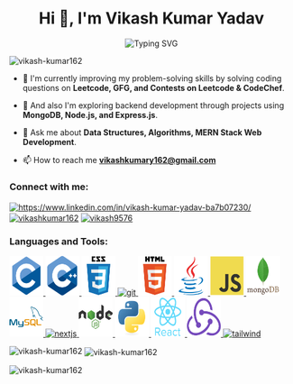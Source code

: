 <h1 align="center">Hi 👋, I'm Vikash Kumar Yadav</h1>
<!--<h3 align="center">A passionate software developer from India</h3>-->

<div align="center">
  <img src="https://readme-typing-svg.herokuapp.com?font=Montserrat&size=25&duration=3000&color=2ecc71&center=true&vCenter=true&lines=Passionate+Software+Engineer;Full+Stack+Developer;Programmer;Coder;Problem+Solver;" alt="Typing SVG" />
</div>

<p align="left"> <img src="https://komarev.com/ghpvc/?username=vikash-kumar162&label=Profile%20views&color=2ecc71&style=flat" alt="vikash-kumar162" /> </p>

- 🌱 I'm currently improving my problem-solving skills by solving coding questions on **Leetcode, GFG, and Contests on Leetcode & CodeChef**.

- 🌱 And also I'm exploring backend development through projects using **MongoDB, Node.js, and Express.js**.

- 💬 Ask me about **Data Structures, Algorithms, MERN Stack Web Development**.

- 📫 How to reach me **vikashkumary162@gmail.com**

<h3 align="left">Connect with me:</h3>
<p align="left">
<a href="https://linkedin.com/in/https://www.linkedin.com/in/vikash-kumar-yadav-ba7b07230/" target="blank"><img align="center" src="https://raw.githubusercontent.com/rahuldkjain/github-profile-readme-generator/master/src/images/icons/Social/linked-in-alt.svg" alt="https://www.linkedin.com/in/vikash-kumar-yadav-ba7b07230/" height="30" width="40" /></a>
<a href="https://www.leetcode.com/vikashkumar162" target="blank"><img align="center" src="https://raw.githubusercontent.com/rahuldkjain/github-profile-readme-generator/master/src/images/icons/Social/leet-code.svg" alt="vikashkumar162" height="30" width="40" /></a>
<a href="https://www.codechef.com/users/vikash9576" target="_blank">
  <img align="center" src="https://raw.githubusercontent.com/rahuldkjain/github-profile-readme-generator/master/src/images/icons/Social/Codechef.svg" alt="vikash9576" height="30" width="40" />
</a>
</p>

<h3 align="left">Languages and Tools:</h3>
<p align="left"> <a href="https://www.cprogramming.com/" target="_blank" rel="noreferrer"> <img src="https://raw.githubusercontent.com/devicons/devicon/master/icons/c/c-original.svg" alt="c" width="60" height="70"/> </a> <a href="https://www.w3schools.com/cpp/" target="_blank" rel="noreferrer"> <img src="https://raw.githubusercontent.com/devicons/devicon/master/icons/cplusplus/cplusplus-original.svg" alt="cplusplus" width="60" height="70"/> </a> <a href="https://www.w3schools.com/css/" target="_blank" rel="noreferrer"> <img src="https://raw.githubusercontent.com/devicons/devicon/master/icons/css3/css3-original-wordmark.svg" alt="css3" width="60" height="70"/> </a> <a href="https://git-scm.com/" target="_blank" rel="noreferrer"> <img src="https://www.vectorlogo.zone/logos/git-scm/git-scm-icon.svg" alt="git" width="60" height="70"/> </a> <a href="https://www.w3.org/html/" target="_blank" rel="noreferrer"> <img src="https://raw.githubusercontent.com/devicons/devicon/master/icons/html5/html5-original-wordmark.svg" alt="html5" width="60" height="70"/> </a> <a href="https://www.java.com" target="_blank" rel="noreferrer"> <img src="https://raw.githubusercontent.com/devicons/devicon/master/icons/java/java-original.svg" alt="java" width="60" height="70"/> </a> <a href="https://developer.mozilla.org/en-US/docs/Web/JavaScript" target="_blank" rel="noreferrer"> <img src="https://raw.githubusercontent.com/devicons/devicon/master/icons/javascript/javascript-original.svg" alt="javascript" width="60" height="70"/> </a> <a href="https://www.mongodb.com/" target="_blank" rel="noreferrer"> <img src="https://raw.githubusercontent.com/devicons/devicon/master/icons/mongodb/mongodb-original-wordmark.svg" alt="mongodb" width="60" height="70"/> </a> <a href="https://www.mysql.com/" target="_blank" rel="noreferrer"> <img src="https://raw.githubusercontent.com/devicons/devicon/master/icons/mysql/mysql-original-wordmark.svg" alt="mysql" width="60" height="70"/> </a> <a href="https://nextjs.org/" target="_blank" rel="noreferrer"> <img src="https://cdn.worldvectorlogo.com/logos/nextjs-2.svg" alt="nextjs" width="60" height="70"/> </a> <a href="https://nodejs.org" target="_blank" rel="noreferrer"> <img src="https://raw.githubusercontent.com/devicons/devicon/master/icons/nodejs/nodejs-original-wordmark.svg" alt="nodejs" width="60" height="70"/> </a> <a href="https://www.python.org" target="_blank" rel="noreferrer"> <img src="https://raw.githubusercontent.com/devicons/devicon/master/icons/python/python-original.svg" alt="python" width="60" height="70"/> </a> <a href="https://reactjs.org/" target="_blank" rel="noreferrer"> <img src="https://raw.githubusercontent.com/devicons/devicon/master/icons/react/react-original-wordmark.svg" alt="react" width="60" height="70"/> </a> <a href="https://redux.js.org" target="_blank" rel="noreferrer"> <img src="https://raw.githubusercontent.com/devicons/devicon/master/icons/redux/redux-original.svg" alt="redux" width="60" height="70"/> </a> <a href="https://tailwindcss.com/" target="_blank" rel="noreferrer"> <img src="https://www.vectorlogo.zone/logos/tailwindcss/tailwindcss-icon.svg" alt="tailwind" width="60" height="70"/> </a> </p>

<p><img align="left" src="https://github-readme-stats.vercel.app/api/top-langs?username=vikash-kumar162&show_icons=true&locale=en&layout=compact" alt="vikash-kumar162" /></p>

<p>&nbsp;<img align="center" src="https://github-readme-stats.vercel.app/api?username=vikash-kumar162&show_icons=true&locale=en" alt="vikash-kumar162" /></p>

<p><img align="center" src="https://github-readme-streak-stats.herokuapp.com/?user=vikash-kumar162&" alt="vikash-kumar162" /></p>



